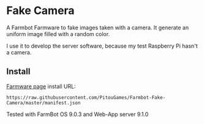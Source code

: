 # Fake Camera
A Farmbot Farmware to fake images taken with a camera. It generate an uniform image filled with a random color.

I use it to develop the server software, because my test Raspberry Pi hasn't a camera.

## Install
[Farmware page](https://my.farm.bot/app/farmware) install URL:
```
https://raw.githubusercontent.com/PitouGames/Farmbot-Fake-Camera/master/manifest.json
```

Tested with FarmBot OS 9.0.3 and Web-App server 9.1.0
